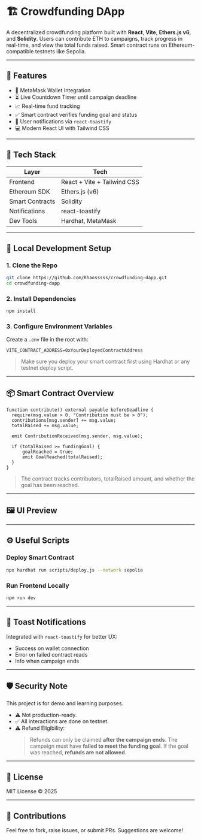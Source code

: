 # 🏗️ Crowdfunding DApp

A decentralized crowdfunding platform built with **React**, **Vite**, **Ethers.js v6**, and **Solidity**. Users can contribute ETH to campaigns, track progress in real-time, and view the total funds raised. Smart contract runs on Ethereum-compatible testnets like Sepolia.

---

## 🚀 Features

- 🦊 MetaMask Wallet Integration
- ⏳ Live Countdown Timer until campaign deadline
- 📈 Real-time fund tracking
- ✅ Smart contract verifies funding goal and status
- 🔔 User notifications via `react-toastify`
- 💻 Modern React UI with Tailwind CSS

---

## 🧱 Tech Stack

| Layer          | Tech                          |
|----------------|-------------------------------|
| Frontend       | React + Vite + Tailwind CSS   |
| Ethereum SDK   | Ethers.js (v6)                |
| Smart Contracts| Solidity                      |
| Notifications  | react-toastify                |
| Dev Tools      | Hardhat, MetaMask             |

---

## 🧪 Local Development Setup

### 1. Clone the Repo

```bash
git clone https://github.com/Khaosssss/crowdfunding-dapp.git
cd crowdfunding-dapp
```

### 2. Install Dependencies

```bash
npm install
```

### 3. Configure Environment Variables

Create a `.env` file in the root with:

```env
VITE_CONTRACT_ADDRESS=0xYourDeployedContractAddress
```

> Make sure you deploy your smart contract first using Hardhat or any testnet deploy script.

---

## 📦 Smart Contract Overview

```solidity
function contribute() external payable beforeDeadline {
  require(msg.value > 0, "Contribution must be > 0");
  contributions[msg.sender] += msg.value;
  totalRaised += msg.value;

  emit ContributionReceived(msg.sender, msg.value);

  if (totalRaised >= fundingGoal) {
      goalReached = true;
      emit GoalReached(totalRaised);
  }
}
```

> The contract tracks contributors, totalRaised amount, and whether the goal has been reached.

---

## 🖼️ UI Preview


---

## ⚙️ Useful Scripts

### Deploy Smart Contract

```bash
npx hardhat run scripts/deploy.js --network sepolia
```

### Run Frontend Locally

```bash
npm run dev
```

---

## 🔔 Toast Notifications

Integrated with `react-toastify` for better UX:

* Success on wallet connection
* Error on failed contract reads
* Info when campaign ends

---

## 🛡️ Security Note

This project is for demo and learning purposes.

* ⚠️ Not production-ready.
* ✅ All interactions are done on testnet.
* ⚠️ Refund Eligibility:
  > Refunds can only be claimed **after the campaign ends**.
  > The campaign must have **failed to meet the funding goal**.
  > If the goal was reached, **refunds are not allowed**.

---

## 📜 License

MIT License © 2025

---

## 🤝 Contributions

Feel free to fork, raise issues, or submit PRs. Suggestions are welcome!

```
